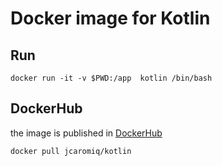 # Docker image for Kotlin
## Run
`docker run -it -v $PWD:/app  kotlin /bin/bash`

## DockerHub

the image is published in [DockerHub](https://hub.docker.com/r/jcaromiq/kotlin/)

`docker pull jcaromiq/kotlin`



